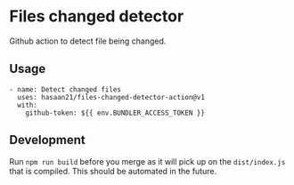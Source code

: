 # Files changed detector
Github action to detect file being changed.

## Usage

```
- name: Detect changed files
  uses: hasaan21/files-changed-detector-action@v1
  with:
    github-token: ${{ env.BUNDLER_ACCESS_TOKEN }}
```

## Development
Run `npm run build` before you merge as it will pick up on the `dist/index.js` that is compiled. This should be automated in the future.
